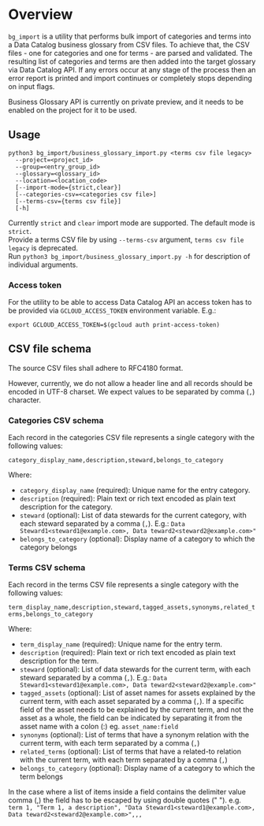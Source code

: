 # Overview

`bg_import` is a utility that performs bulk import of categories and terms into
a Data Catalog business glossary from CSV files. To achieve that, the CSV files - one for
categories and one for terms - are parsed and validated. The resulting list of
categories and terms are then added into the target glossary via Data Catalog
API. If any errors occur at any stage of the process then an error report is
printed and import continues or completely stops depending on input flags.

Business Glossary API is currently on private preview, and it needs to be
enabled on the project for it to be used.

## Usage

```
python3 bg_import/business_glossary_import.py <terms csv file legacy>
  --project=<project_id>
  --group=<entry_group_id>
  --glossary=<glossary_id>
  --location=<location_code>
  [--import-mode={strict,clear}]
  [--categories-csv=<categories csv file>]
  [--terms-csv={terms csv file}]
  [-h]
```

Currently `strict` and `clear` import mode are supported. The default
mode is `strict`. \
Provide a terms CSV file by using `--terms-csv` argument, `terms csv file legacy`
is deprecated. \
Run `python3 bg_import/business_glossary_import.py -h` for description of
individual arguments.

### Access token

For the utility to be able to access Data Catalog API an access token has to be
provided via `GCLOUD_ACCESS_TOKEN` environment variable. E.g.:

```
export GCLOUD_ACCESS_TOKEN=$(gcloud auth print-access-token)
```

## CSV file schema

The source CSV files shall adhere to RFC4180 format.

However, currently, we do not allow a header line and all records should be
encoded in UTF-8 charset. We expect values to be separated by comma (`,`)
character.

### Categories CSV schema

Each record in the categories CSV file represents a single category with the
following values:

`category_display_name,description,steward,belongs_to_category`

Where:

*   `category_display_name` (required): Unique name for the entry category.
*   `description` (required): Plain text or rich text encoded as plain text
    description for the category.
*   `steward` (optional): List of data stewards for the current category, with
    each steward separated by a comma (`,`). E.g.: `Data
    Steward1<steward1@example.com>, Data teward2<steward2@example.com>"`
*   `belongs_to_category` (optional): Display name of a category to which the
    category belongs

### Terms CSV schema

Each record in the terms CSV file represents a single category with the
following values:

`term_display_name,description,steward,tagged_assets,synonyms,related_terms,belongs_to_category`

Where:

*   `term_display_name` (required): Unique name for the entry term.
*   `description` (required): Plain text or rich text encoded as plain text
    description for the term.
*   `steward` (optional): List of data stewards for the current term, with each
    steward separated by a comma (`,`). E.g.: `Data
    Steward1<steward1@example.com>, Data teward2<steward2@example.com>"`
*   `tagged_assets` (optional): List of asset names for assets explained by the
    current term, with each asset separated by a comma (`,`). If a specific
    field of the asset needs to be explained by the current term, and not the
    asset as a whole, the field can be indicated by separating it from the asset
    name with a colon (:) eg. `asset_name:field`
*   `synonyms` (optional): List of terms that have a synonym relation with the
    current term, with each term separated by a comma (`,`)
*   `related_terms` (optional): List of terms that have a related-to relation
    with the current term, with each term separated by a comma (`,`)
*   `belongs_to_category` (optional): Display name of a category to which the
    term belongs

In the case where a list of items inside a field contains the delimiter value
comma (,) the field has to be escaped by using double quotes (" "). e.g. `term 1,
"Term 1, a description", "Data Steward1<steward1@example.com>, Data
teward2<steward2@example.com>",,,`

